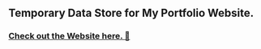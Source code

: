 ## Temporary Data Store for My Portfolio Website.

### [Check out the Website here. :rocket:](https://thisisanish.netlify.com) 
